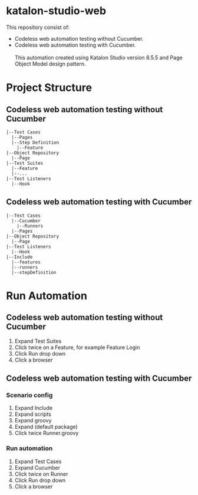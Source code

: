 # katalon-studio-web
This repository consist of:
- Codeless web automation testing without Cucumber.
- Codeless web automation testing with Cucumber.
<br /><br />
This automation created using Katalon Studio version 8.5.5 and Page Object Model design pattern.

# Project Structure

## Codeless web automation testing without Cucumber
```
|--Test Cases
  |--Pages
  |--Step Definition
    |--Feature
|--Object Repository
  |--Page
|--Test Suites
  |--Feature
  |--...
|--Test Listeners
  |--Hook
```

## Codeless web automation testing with Cucumber
```
|--Test Cases
  |--Cucumber
    |--Runners
  |--Pages
|--Object Repository
  |--Page
|--Test Listeners
  |--Hook
|--Include
  |--features
  |--runners
  |--stepDefinition
```

# Run Automation

## Codeless web automation testing without Cucumber

1. Expand Test Suites
2. Click twice on a Feature, for example Feature Login
3. Click Run drop down
4. Click a browser

## Codeless web automation testing with Cucumber

### Scenario config

1. Expand Include
2. Expand scripts
3. Expand groovy
4. Expand (default package)
5. Click twice Runner.groovy

### Run automation

1. Expand Test Cases
2. Expand Cucumber
3. Click twice on Runner
4. Click Run drop down
5. Click a browser
